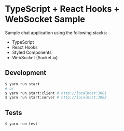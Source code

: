 # TypeScript + React Hooks + WebSocket Sample

Sample chat application using the following stacks:

* TypeScript
* React Hooks
* Styled Components
* WebSocket (Socket.io)


## Development

```bash
$ yarn run start
# or
$ yarn run start:client # http://localhost:3001
$ yarn run start:server # http://localhost:3002
```


## Tests

```bash
$ yarn run test
```